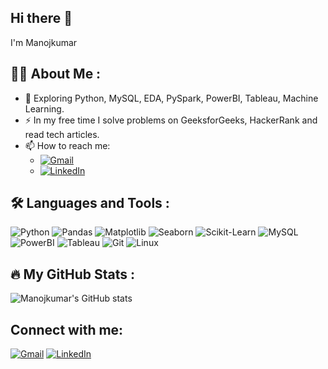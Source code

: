 ## Hi there 👋

I'm Manojkumar

## 👨‍💻 About Me :
- 🌱 Exploring Python, MySQL, EDA, PySpark, PowerBI, Tableau, Machine Learning.
- ⚡ In my free time I solve problems on GeeksforGeeks, HackerRank and read tech articles.
- 📫 How to reach me:
  - [![Gmail](https://img.shields.io/badge/-Gmail-D14836?style=flat&logo=gmail&logoColor=white)](mailto:manojkumargowd064@gmail.com)
  - [![LinkedIn](https://img.shields.io/badge/-LinkedIn-0A66C2?style=flat&logo=linkedin&logoColor=white)](https://www.linkedin.com/in/manoj-kumar-605694232/)

## 🛠 Languages and Tools :
![Python](https://img.shields.io/badge/-Python-05122A?style=flat&logo=python) 
![Pandas](https://img.shields.io/badge/-Pandas-05122A?style=flat&logo=pandas)
![Matplotlib](https://img.shields.io/badge/-Matplotlib-05122A?style=flat&logo=matplotlib)
![Seaborn](https://img.shields.io/badge/-Seaborn-05122A?style=flat&logo=seaborn)
![Scikit-Learn](https://img.shields.io/badge/-Scikit_Learn-05122A?style=flat&logo=scikit-learn)
![MySQL](https://img.shields.io/badge/-MySQL-05122A?style=flat&logo=mysql)
![PowerBI](https://img.shields.io/badge/-PowerBI-05122A?style=flat&logo=powerbi)
![Tableau](https://img.shields.io/badge/-Tableau-05122A?style=flat&logo=tableau)
![Git](https://img.shields.io/badge/-Git-05122A?style=flat&logo=git)
![Linux](https://img.shields.io/badge/-Linux-05122A?style=flat&logo=linux)

## 🔥 My GitHub Stats :
![Manojkumar's GitHub stats](https://github-readme-stats.vercel.app/api?username=Manojkumar&show_icons=true&theme=radical)

## Connect with me:
[![Gmail](https://img.shields.io/badge/-Gmail-D14836?style=flat&logo=gmail&logoColor=white)](mailto:manojkumargowd064@gmail.com)
[![LinkedIn](https://img.shields.io/badge/-LinkedIn-0A66C2?style=flat&logo=linkedin&logoColor=white)](https://www.linkedin.com/in/manoj-kumar-605694232/)
